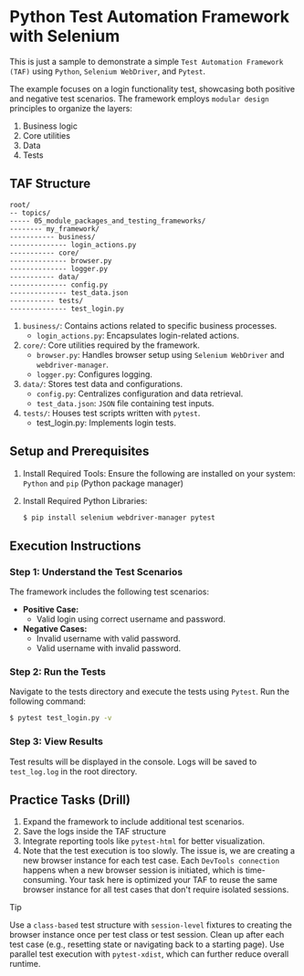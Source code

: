# Python Test Automation Framework with Selenium

This is just a sample to demonstrate a simple `Test Automation Framework (TAF)` using `Python`, `Selenium WebDriver`, and `Pytest`.

The example focuses on a login functionality test, showcasing both positive and negative test scenarios. The framework employs `modular design` principles to organize the layers:

1. Business logic
2. Core utilities
3. Data
4. Tests


## TAF Structure

```plain-text
root/
-- topics/
----- 05_module_packages_and_testing_frameworks/
-------- my_framework/
----------- business/
-------------- login_actions.py
----------- core/
-------------- browser.py
-------------- logger.py
----------- data/
-------------- config.py
-------------- test_data.json
----------- tests/
-------------- test_login.py
```

1. `business/`: Contains actions related to specific business processes.
   - `login_actions.py`: Encapsulates login-related actions.
2. `core/`: Core utilities required by the framework.
   - `browser.py`: Handles browser setup using `Selenium WebDriver` and `webdriver-manager`.
   - `logger.py`: Configures logging.
3. `data/`: Stores test data and configurations.
   - `config.py`: Centralizes configuration and data retrieval.
   - `test_data.json`: `JSON` file containing test inputs.
4. `tests/`: Houses test scripts written with `pytest`.
   - test_login.py: Implements login tests.


## Setup and Prerequisites

1. Install Required Tools: Ensure the following are installed on your system: `Python` and `pip` (Python package manager)
2. Install Required Python Libraries:

   ```bash
   $ pip install selenium webdriver-manager pytest
   ```


## Execution Instructions


### Step 1: Understand the Test Scenarios

The framework includes the following test scenarios:
- **Positive Case:**
  - Valid login using correct username and password.
- **Negative Cases:**
  - Invalid username with valid password.
  - Valid username with invalid password.


### Step 2: Run the Tests

Navigate to the tests directory and execute the tests using `Pytest`. Run the following command:

```bash
$ pytest test_login.py -v
```


### Step 3: View Results

Test results will be displayed in the console. Logs will be saved to `test_log.log` in the root directory.


## Practice Tasks (Drill)

1. Expand the framework to include additional test scenarios.
2. Save the logs inside the TAF structure
3. Integrate reporting tools like `pytest-html` for better visualization.
4. Note that the test execution is too slowly. The issue is, we are creating a new browser instance for each test case. Each `DevTools connection` happens when a new browser session is initiated, which is time-consuming. Your task here is optimized your TAF to reuse the same browser instance for all test cases that don't require isolated sessions.
> [!TIP]
> Use a `class-based` test structure with `session-level` fixtures to creating the browser instance once per test class or test session.
> Clean up after each test case (e.g., resetting state or navigating back to a starting page).
> Use parallel test execution with `pytest-xdist`, which can further reduce overall runtime.
